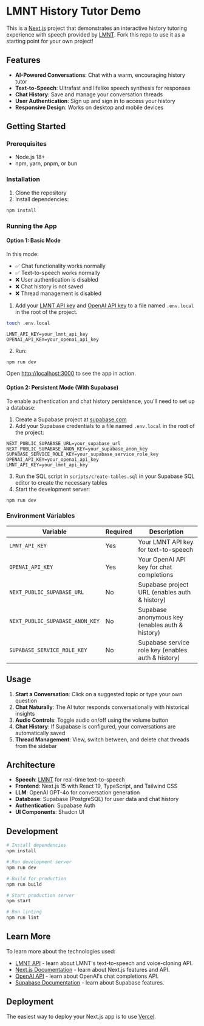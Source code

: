 # LMNT History Tutor Demo

This is a [Next.js](https://nextjs.org) project that demonstrates an interactive history tutoring experience with speech provided by [LMNT](https://lmnt.com). Fork this repo to use it as a starting point for your own project!

## Features

- **AI-Powered Conversations**: Chat with a warm, encouraging history tutor
- **Text-to-Speech**: Ultrafast and lifelike speech synthesis for responses
- **Chat History**: Save and manage your conversation threads
- **User Authentication**: Sign up and sign in to access your history
- **Responsive Design**: Works on desktop and mobile devices

## Getting Started

### Prerequisites

- Node.js 18+ 
- npm, yarn, pnpm, or bun

### Installation

1. Clone the repository
2. Install dependencies:
```bash
npm install
```

### Running the App

#### Option 1: Basic Mode

In this mode:
- ✅ Chat functionality works normally
- ✅ Text-to-speech works normally  
- ❌ User authentication is disabled
- ❌ Chat history is not saved
- ❌ Thread management is disabled

1. Add your [LMNT API key](https://app.lmnt.com/account) and [OpenAI API key](https://platform.openai.com/account/api-keys) to a file named `.env.local` in the root of the project.

```bash
touch .env.local
```
```env
LMNT_API_KEY=your_lmnt_api_key
OPENAI_API_KEY=your_openai_api_key
```

2. Run:
```bash
npm run dev
```

Open [http://localhost:3000](http://localhost:3000) to see the app in action.

#### Option 2: Persistent Mode (With Supabase)

To enable authentication and chat history persistence, you'll need to set up a database:

1. Create a Supabase project at [supabase.com](https://supabase.com)
2. Add your Supabase credentials to a file named `.env.local` in the root of the project:

```env
NEXT_PUBLIC_SUPABASE_URL=your_supabase_url
NEXT_PUBLIC_SUPABASE_ANON_KEY=your_supabase_anon_key
SUPABASE_SERVICE_ROLE_KEY=your_supabase_service_role_key
OPENAI_API_KEY=your_openai_api_key
LMNT_API_KEY=your_lmnt_api_key
```

3. Run the SQL script in `scripts/create-tables.sql` in your Supabase SQL editor to create the necessary tables
4. Start the development server:
```bash
npm run dev
```

### Environment Variables

| Variable | Required | Description |
|----------|----------|-------------|
| `LMNT_API_KEY` | Yes | Your LMNT API key for text-to-speech |
| `OPENAI_API_KEY` | Yes | Your OpenAI API key for chat completions |
| `NEXT_PUBLIC_SUPABASE_URL` | No | Supabase project URL (enables auth & history) |
| `NEXT_PUBLIC_SUPABASE_ANON_KEY` | No | Supabase anonymous key (enables auth & history) |
| `SUPABASE_SERVICE_ROLE_KEY` | No | Supabase service role key (enables auth & history) |

## Usage

1. **Start a Conversation**: Click on a suggested topic or type your own question
2. **Chat Naturally**: The AI tutor responds conversationally with historical insights
3. **Audio Controls**: Toggle audio on/off using the volume button
4. **Chat History**: If Supabase is configured, your conversations are automatically saved
5. **Thread Management**: View, switch between, and delete chat threads from the sidebar

## Architecture

- **Speech**: [LMNT](https://lmnt.com) for real-time text-to-speech
- **Frontend**: Next.js 15 with React 19, TypeScript, and Tailwind CSS
- **LLM**: OpenAI GPT-4o for conversation generation
- **Database**: Supabase (PostgreSQL) for user data and chat history
- **Authentication**: Supabase Auth
- **UI Components**: Shadcn UI

## Development

```bash
# Install dependencies
npm install

# Run development server
npm run dev

# Build for production
npm run build

# Start production server
npm start

# Run linting
npm run lint
```

## Learn More

To learn more about the technologies used:

- [LMNT API](https://docs.lmnt.com/) - learn about LMNT's text-to-speech and voice-cloning API.
- [Next.js Documentation](https://nextjs.org/docs) - learn about Next.js features and API.
- [OpenAI API](https://platform.openai.com/docs) - learn about OpenAI's chat completions API.
- [Supabase Documentation](https://supabase.com/docs) - learn about Supabase features.

## Deployment

The easiest way to deploy your Next.js app is to use [Vercel](https://vercel.com/new?utm_medium=default-template&filter=next.js&utm_source=create-next-app&utm_campaign=create-next-app-readme).
